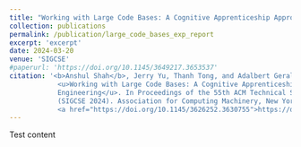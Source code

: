 ```yaml
---
title: "Working with Large Code Bases: A Cognitive Apprenticeship Approach to Teaching Software Engineering"
collection: publications
permalink: /publication/large_code_bases_exp_report
excerpt: 'excerpt'
date: 2024-03-20
venue: 'SIGCSE'
#paperurl: 'https://doi.org/10.1145/3649217.3653537'
citation: '<b>Anshul Shah</b>, Jerry Yu, Thanh Tong, and Adalbert Gerald Soosai Raj. 2024.
            <u>Working with Large Code Bases: A Cognitive Apprenticeship Approach to Teaching Software
            Engineering</u>. In Proceedings of the 55th ACM Technical Symposium on Computer Science Education V. 1 
            (SIGCSE 2024). Association for Computing Machinery, New York, NY, USA, 1209–1215. 
            <a href="https://doi.org/10.1145/3626252.3630755">https://doi.org/10.1145/3626252.3630755</a>'
---
```


Test content